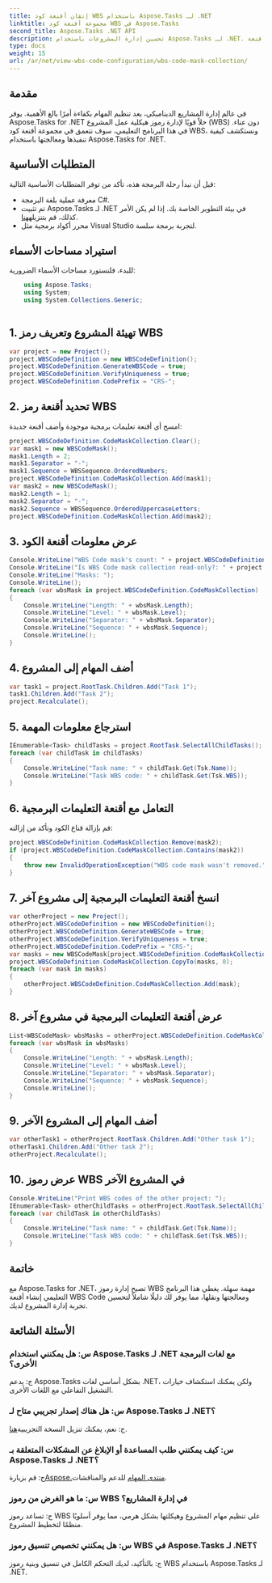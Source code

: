 ```yaml
---
title: إتقان أقنعة كود WBS باستخدام Aspose.Tasks لـ .NET
linktitle: مجموعة أقنعة كود WBS في Aspose.Tasks
second_title: Aspose.Tasks .NET API
description: تحسين إدارة المشروعات باستخدام Aspose.Tasks لـ .NET. تعلم كيفية إنشاء أقنعة WBS Code وإدارتها ونقلها بسهولة في هذا البرنامج التعليمي الشامل.
type: docs
weight: 15
url: /ar/net/view-wbs-code-configuration/wbs-code-mask-collection/
---
```

## مقدمة
في عالم إدارة المشاريع الديناميكي، يعد تنظيم المهام بكفاءة أمرًا بالغ الأهمية. يوفر Aspose.Tasks for .NET حلاً قويًا لإدارة رموز هيكلية عمل المشروع (WBS) دون عناء. في هذا البرنامج التعليمي، سوف نتعمق في مجموعة أقنعة كود WBS، ونستكشف كيفية تنفيذها ومعالجتها باستخدام Aspose.Tasks for .NET.
## المتطلبات الأساسية
قبل أن نبدأ رحلة البرمجة هذه، تأكد من توفر المتطلبات الأساسية التالية:
- معرفة عملية بلغة البرمجة C#.
-  تم تثبيت Aspose.Tasks لـ .NET في بيئة التطوير الخاصة بك. إذا لم يكن الأمر كذلك، قم بتنزيله[هنا](https://releases.aspose.com/tasks/net/).
- محرر أكواد برمجية مثل Visual Studio لتجربة برمجة سلسة.
## استيراد مساحات الأسماء
للبدء، فلنستورد مساحات الأسماء الضرورية:
```csharp
    using Aspose.Tasks;
    using System;
    using System.Collections.Generic;
    
```
## 1. تهيئة المشروع وتعريف رمز WBS
```csharp
var project = new Project();
project.WBSCodeDefinition = new WBSCodeDefinition();
project.WBSCodeDefinition.GenerateWBSCode = true;
project.WBSCodeDefinition.VerifyUniqueness = true;
project.WBSCodeDefinition.CodePrefix = "CRS-";
```
## 2. تحديد أقنعة رمز WBS
امسح أي أقنعة تعليمات برمجية موجودة وأضف أقنعة جديدة:
```csharp
project.WBSCodeDefinition.CodeMaskCollection.Clear();
var mask1 = new WBSCodeMask();
mask1.Length = 2;
mask1.Separator = "-";
mask1.Sequence = WBSSequence.OrderedNumbers;
project.WBSCodeDefinition.CodeMaskCollection.Add(mask1);
var mask2 = new WBSCodeMask();
mask2.Length = 1;
mask2.Separator = "-";
mask2.Sequence = WBSSequence.OrderedUppercaseLetters;
project.WBSCodeDefinition.CodeMaskCollection.Add(mask2);
```
## 3. عرض معلومات أقنعة الكود
```csharp
Console.WriteLine("WBS Code mask's count: " + project.WBSCodeDefinition.CodeMaskCollection.Count);
Console.WriteLine("Is WBS Code mask collection read-only?: " + project.WBSCodeDefinition.CodeMaskCollection.IsReadOnly);
Console.WriteLine("Masks: ");
Console.WriteLine();
foreach (var wbsMask in project.WBSCodeDefinition.CodeMaskCollection)
{
    Console.WriteLine("Length: " + wbsMask.Length);
    Console.WriteLine("Level: " + wbsMask.Level);
    Console.WriteLine("Separator: " + wbsMask.Separator);
    Console.WriteLine("Sequence: " + wbsMask.Sequence);
    Console.WriteLine();
}
```
## 4. أضف المهام إلى المشروع
```csharp
var task1 = project.RootTask.Children.Add("Task 1");
task1.Children.Add("Task 2");
project.Recalculate();
```
## 5. استرجاع معلومات المهمة
```csharp
IEnumerable<Task> childTasks = project.RootTask.SelectAllChildTasks();
foreach (var childTask in childTasks)
{
    Console.WriteLine("Task name: " + childTask.Get(Tsk.Name));
    Console.WriteLine("Task WBS code: " + childTask.Get(Tsk.WBS));
}
```
## 6. التعامل مع أقنعة التعليمات البرمجية
قم بإزالة قناع الكود وتأكد من إزالته:
```csharp
project.WBSCodeDefinition.CodeMaskCollection.Remove(mask2);
if (project.WBSCodeDefinition.CodeMaskCollection.Contains(mask2))
{
    throw new InvalidOperationException("WBS code mask wasn't removed.");
}
```
## 7. انسخ أقنعة التعليمات البرمجية إلى مشروع آخر
```csharp
var otherProject = new Project();
otherProject.WBSCodeDefinition = new WBSCodeDefinition();
otherProject.WBSCodeDefinition.GenerateWBSCode = true;
otherProject.WBSCodeDefinition.VerifyUniqueness = true;
otherProject.WBSCodeDefinition.CodePrefix = "CRS-";
var masks = new WBSCodeMask[project.WBSCodeDefinition.CodeMaskCollection.Count];
project.WBSCodeDefinition.CodeMaskCollection.CopyTo(masks, 0);
foreach (var mask in masks)
{
    otherProject.WBSCodeDefinition.CodeMaskCollection.Add(mask);
}
```
## 8. عرض أقنعة التعليمات البرمجية في مشروع آخر
```csharp
List<WBSCodeMask> wbsMasks = otherProject.WBSCodeDefinition.CodeMaskCollection.ToList();
foreach (var wbsMask in wbsMasks)
{
    Console.WriteLine("Length: " + wbsMask.Length);
    Console.WriteLine("Level: " + wbsMask.Level);
    Console.WriteLine("Separator: " + wbsMask.Separator);
    Console.WriteLine("Sequence: " + wbsMask.Sequence);
    Console.WriteLine();
}
```
## 9. أضف المهام إلى المشروع الآخر
```csharp
var otherTask1 = otherProject.RootTask.Children.Add("Other task 1");
otherTask1.Children.Add("Other task 2");
otherProject.Recalculate();
```
## 10. عرض رموز WBS في المشروع الآخر
```csharp
Console.WriteLine("Print WBS codes of the other project: ");
IEnumerable<Task> otherChildTasks = otherProject.RootTask.SelectAllChildTasks();
foreach (var childTask in otherChildTasks)
{
    Console.WriteLine("Task name: " + childTask.Get(Tsk.Name));
    Console.WriteLine("Task WBS code: " + childTask.Get(Tsk.WBS));
}
```
## خاتمة
مع Aspose.Tasks for .NET، تصبح إدارة رموز WBS مهمة سهلة. يغطي هذا البرنامج التعليمي إنشاء أقنعة WBS Code ومعالجتها ونقلها، مما يوفر لك دليلًا شاملاً لتحسين تجربة إدارة المشروع لديك.
## الأسئلة الشائعة
### س: هل يمكنني استخدام Aspose.Tasks لـ .NET مع لغات البرمجة الأخرى؟
ج: يدعم Aspose.Tasks بشكل أساسي لغات .NET، ولكن يمكنك استكشاف خيارات التشغيل التفاعلي مع اللغات الأخرى.
### س: هل هناك إصدار تجريبي متاح لـ Aspose.Tasks لـ .NET؟
 ج: نعم، يمكنك تنزيل النسخة التجريبية[هنا](https://releases.aspose.com/).
### س: كيف يمكنني طلب المساعدة أو الإبلاغ عن المشكلات المتعلقة بـ Aspose.Tasks لـ .NET؟
 ج: قم بزيارة[Aspose.منتدى المهام](https://forum.aspose.com/c/tasks/15) للدعم والمناقشات.
### س: ما هو الغرض من رموز WBS في إدارة المشاريع؟
ج: تساعد رموز WBS على تنظيم مهام المشروع وهيكلتها بشكل هرمي، مما يوفر أسلوبًا منظمًا لتخطيط المشروع.
### س: هل يمكنني تخصيص تنسيق رموز WBS في Aspose.Tasks لـ .NET؟
ج: بالتأكيد، لديك التحكم الكامل في تنسيق وبنية رموز WBS باستخدام Aspose.Tasks لـ .NET.